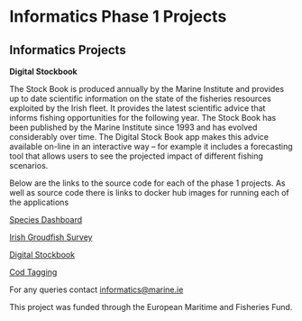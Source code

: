   <h1>Informatics Phase 1 Projects</h1>
  <p><b><h2>Informatics Projects</h2></b></p>
  <p><b>Digital Stockbook</b></p>
  <p>The Stock Book is produced annually by the Marine Institute and provides up to date scientific information on the state of the fisheries resources exploited by the Irish fleet. It provides the latest scientific advice that informs fishing opportunities for the following year. The Stock Book has been published by the Marine Institute since 1993 and has evolved considerably over time. The Digital Stock Book app makes this advice available on-line in an interactive way – for example it includes a forecasting tool that allows users to see the projected impact of different fishing scenarios.</p>
  <p>Below are the links to the source code for each of the phase 1 projects.  As well as source code there is links to docker hub images for running each of the applications</p>
  <p><a href="https://github.com/IrishMarineInstitute/species-dashboard">Species Dashboard</a></p>
  <p><a href="https://github.com/IrishMarineInstitute/igfs-data-explorer">Irish Groudfish Survey</a></p>
  <p><a href="https://github.com/IrishMarineInstitute/digital-stockbook">Digital Stockbook</a></p>
  <p><a href="https://github.com/IrishMarineInstitute/cod-tagging">Cod Tagging</a></p>
  

For any queries contact <informatics@marine.ie>
 <p>This project was funded through the European Maritime and Fisheries Fund.</p> 

